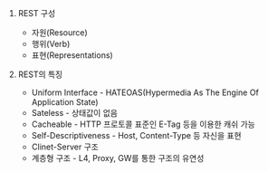 1. REST 구성
    * 자원(Resource)
    * 행위(Verb)
    * 표현(Representations)

2. REST의 특징
    * Uniform Interface - HATEOAS(Hypermedia As The Engine Of Application State)
    * Sateless - 상태값이 없음
    * Cacheable - HTTP 프로토콜 표준인 E-Tag 등을 이용한 캐쉬 가능
    * Self-Descriptiveness - Host, Content-Type 등 자신을 표현
    * Clinet-Server 구조
    * 계층형 구조 - L4, Proxy, GW를 통한 구조의 유연성